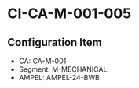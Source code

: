 # CI-CA-M-001-005

## Configuration Item
- CA: CA-M-001
- Segment: M-MECHANICAL
- AMPEL: AMPEL-24-BWB

